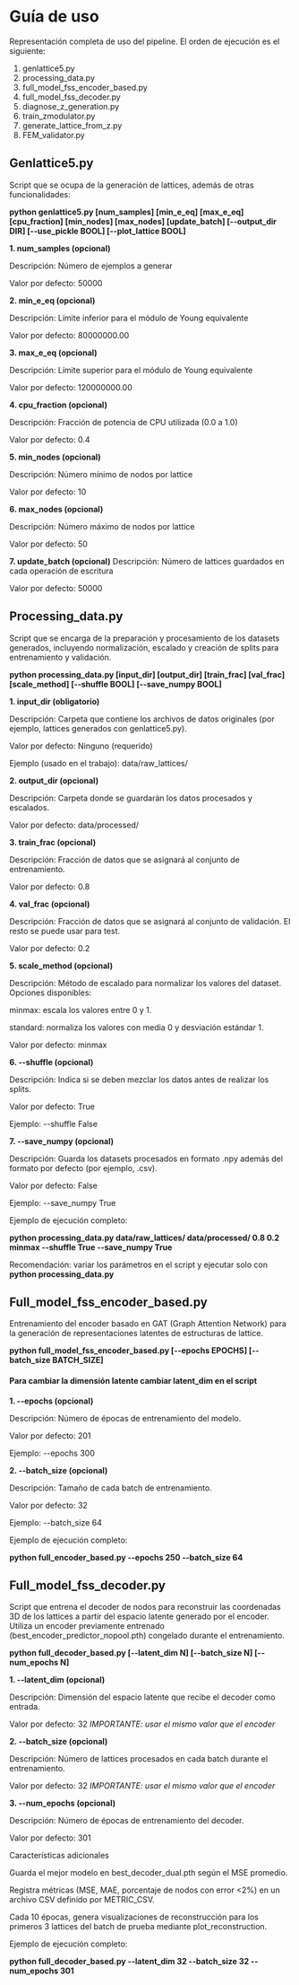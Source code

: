 # Guía de uso
Representación completa de uso del pipeline.
El orden de ejecución es el siguiente: 

1. genlattice5.py
2. processing_data.py  
3. full_model_fss_encoder_based.py
4. full_model_fss_decoder.py
5. diagnose_z_generation.py
6. train_zmodulator.py
7. generate_lattice_from_z.py
8. FEM_validator.py


## Genlattice5.py
Script que se ocupa de la generación de lattices, además de otras funcionalidades: 

__python genlattice5.py [num_samples] [min_e_eq] [max_e_eq] [cpu_fraction] [min_nodes] [max_nodes] [update_batch] [--output_dir DIR] [--use_pickle BOOL] 
[--plot_lattice BOOL]__

__1. num_samples (opcional)__
   
Descripción: Número de ejemplos a generar

Valor por defecto: 50000

__2. min_e_eq (opcional)__
   
Descripción: Límite inferior para el módulo de Young equivalente

Valor por defecto: 80000000.00

__3. max_e_eq (opcional)__

Descripción: Límite superior para el módulo de Young equivalente

Valor por defecto: 120000000.00

__4. cpu_fraction (opcional)__

Descripción: Fracción de potencia de CPU utilizada (0.0 a 1.0)

Valor por defecto: 0.4

__5. min_nodes (opcional)__

Descripción: Número mínimo de nodos por lattice

Valor por defecto: 10

__6. max_nodes (opcional)__
 
Descripción: Número máximo de nodos por lattice

Valor por defecto: 50

__7. update_batch (opcional)__
Descripción: Número de lattices guardados en cada operación de escritura

Valor por defecto: 50000

## Processing_data.py

Script que se encarga de la preparación y procesamiento de los datasets generados, incluyendo normalización, escalado y creación de splits para entrenamiento y validación.

__python processing_data.py [input_dir] [output_dir] [train_frac] [val_frac] [scale_method] [--shuffle BOOL] [--save_numpy BOOL]__

__1. input_dir (obligatorio)__

Descripción: Carpeta que contiene los archivos de datos originales (por ejemplo, lattices generados con genlattice5.py).

Valor por defecto: Ninguno (requerido)

Ejemplo (usado en el trabajo): data/raw_lattices/ 

__2. output_dir (opcional)__

Descripción: Carpeta donde se guardarán los datos procesados y escalados.

Valor por defecto: data/processed/

__3. train_frac (opcional)__

Descripción: Fracción de datos que se asignará al conjunto de entrenamiento.

Valor por defecto: 0.8

__4. val_frac (opcional)__

Descripción: Fracción de datos que se asignará al conjunto de validación. El resto se puede usar para test.

Valor por defecto: 0.2

__5. scale_method (opcional)__

Descripción: Método de escalado para normalizar los valores del dataset. Opciones disponibles:

minmax: escala los valores entre 0 y 1.

standard: normaliza los valores con media 0 y desviación estándar 1.

Valor por defecto: minmax

__6. --shuffle (opcional)__

Descripción: Indica si se deben mezclar los datos antes de realizar los splits.

Valor por defecto: True

Ejemplo: --shuffle False

__7. --save_numpy (opcional)__

Descripción: Guarda los datasets procesados en formato .npy además del formato por defecto (por ejemplo, .csv).

Valor por defecto: False

Ejemplo: --save_numpy True

Ejemplo de ejecución completo: 

__python processing_data.py data/raw_lattices/ data/processed/ 0.8 0.2 minmax --shuffle True --save_numpy True__

Recomendación: variar los parámetros en el script y ejecutar solo con __python processing_data.py__

## Full_model_fss_encoder_based.py

Entrenamiento del encoder basado en GAT (Graph Attention Network) para la generación de representaciones latentes de estructuras de lattice.

__python full_model_fss_encoder_based.py [--epochs EPOCHS] [--batch_size BATCH_SIZE]__

#### Para cambiar la dimensión latente cambiar latent_dim en el script

__1. --epochs (opcional)__

Descripción: Número de épocas de entrenamiento del modelo.

Valor por defecto: 201

Ejemplo: --epochs 300

__2. --batch_size (opcional)__

Descripción: Tamaño de cada batch de entrenamiento.

Valor por defecto: 32

Ejemplo: --batch_size 64

Ejemplo de ejecución completo:

__python full_encoder_based.py --epochs 250 --batch_size 64__

## Full_model_fss_decoder.py

Script que entrena el decoder de nodos para reconstruir las coordenadas 3D de los lattices a partir del espacio latente generado por el encoder. Utiliza un encoder previamente entrenado (best_encoder_predictor_nopool.pth) congelado durante el entrenamiento.

__python full_decoder_based.py [--latent_dim N] [--batch_size N] [--num_epochs N]__

__1. --latent_dim (opcional)__

Descripción: Dimensión del espacio latente que recibe el decoder como entrada.

Valor por defecto: 32
_IMPORTANTE: usar el mismo valor que el encoder_

__2. --batch_size (opcional)__

Descripción: Número de lattices procesados en cada batch durante el entrenamiento.

Valor por defecto: 32
_IMPORTANTE: usar el mismo valor que el encoder_

__3. --num_epochs (opcional)__

Descripción: Número de épocas de entrenamiento del decoder.

Valor por defecto: 301

Características adicionales

Guarda el mejor modelo en best_decoder_dual.pth según el MSE promedio.

Registra métricas (MSE, MAE, porcentaje de nodos con error <2%) en un archivo CSV definido por METRIC_CSV.

Cada 10 épocas, genera visualizaciones de reconstrucción para los primeros 3 lattices del batch de prueba mediante plot_reconstruction.


Ejemplo de ejecución completo:

__python full_decoder_based.py --latent_dim 32 --batch_size 32 --num_epochs 301__


